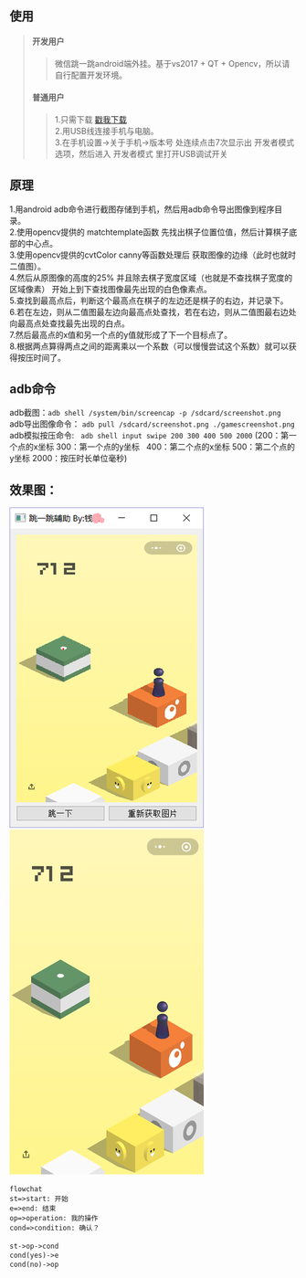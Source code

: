 ## 使用
> #### 开发用户
>>微信跳一跳android端外挂。基于vs2017 + QT + Opencv，所以请自行配置开发环境。
> #### 普通用户
>>1.只需下载 [戳我下载](https://github.com/qianmang2/WXJump/raw/master/普通用户只需下载我.rar)</br>
>>2.用USB线连接手机与电脑。</br>
>>3.在手机设置->关于手机->版本号 处连续点击7次显示出 开发者模式 选项，然后进入 开发者模式 里打开USB调试开关


## 原理
1.用android adb命令进行截图存储到手机，然后用adb命令导出图像到程序目录。</br>
2.使用opencv提供的 matchtemplate函数 先找出棋子位置位值，然后计算棋子底部的中心点。</br>
3.使用opencv提供的cvtColor canny等函数处理后 获取图像的边缘（此时也就时二值图）。</br>
4.然后从原图像的高度的25% 并且除去棋子宽度区域（也就是不查找棋子宽度的区域像素） 开始上到下查找图像最先出现的白色像素点。</br>
5.查找到最高点后，判断这个最高点在棋子的左边还是棋子的右边，并记录下。</br>
6.若在左边，则从二值图最左边向最高点处查找，若在右边，则从二值图最右边处向最高点处查找最先出现的白点。</br>
7.然后最高点的x值和另一个点的y值就形成了下一个目标点了。</br>
8.根据两点算得两点之间的距离乘以一个系数（可以慢慢尝试这个系数）就可以获得按压时间了。</br>

## adb命令
adb截图：`adb shell /system/bin/screencap -p /sdcard/screenshot.png`</br>
adb导出图像命令：  `adb pull /sdcard/screenshot.png ./gamescreenshot.png`</br>
adb模拟按压命令:   `adb shell input swipe 200 300 400 500 2000`  (200：第一个点的x坐标 300：第一个点的y坐标   400：第二个点的x坐标  500：第二个点的y坐标 2000：按压时长单位毫秒)</br>


## 效果图：
![外挂客户端截图](https://github.com/qianmang2/WXJump/raw/master/image/clientImage.png "电脑端辅助截图")
![手机端截图](https://github.com/qianmang2/WXJump/raw/master/image/screencap.png "手机端游戏截图")

```mermaid
flowchat
st=>start: 开始
e=>end: 结束
op=>operation: 我的操作
cond=>condition: 确认？

st->op->cond
cond(yes)->e
cond(no)->op
```
